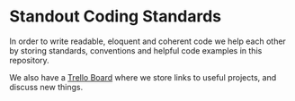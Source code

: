 # Standout Coding Standards

In order to write readable, eloquent and coherent code we help each other by storing
standards, conventions and helpful code examples in this repository.

We also have a [Trello Board](https://trello.com/b/jfyr8a0Y/standout-coding-board) where we store
links to useful projects, and discuss new things.
